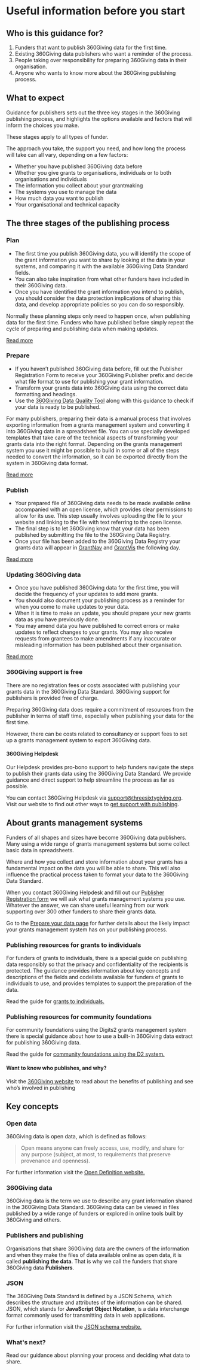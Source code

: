 # Useful information before you start
<div class="box box--teal">
    <h2 class="box__heading">Who is this guidance for?</h2>
    <p><ol>
      <li>Funders that want to publish 360Giving data for the first time.</li>
      <li>Existing 360Giving data publishers who want a reminder of the process.</li>
      <li>People taking over responsibility for preparing 360Giving data in their organisation.</li>
      <li>Anyone who wants to know more about the 360Giving publishing process.</li>
       </ol></p></div>

## What to expect
Guidance for publishers sets out the three key stages in the 360Giving publishing process, and highlights the options available and factors that will inform the choices you make.

These stages apply to all types of funder.

The approach you take, the support you need, and how long the process will take can all vary, depending on a few factors:
- Whether you have published 360Giving data before
- Whether you give grants to organisations, individuals or to both organisations and individuals
- The information you collect about your grantmaking
- The systems you use to manage the data
- How much data you want to publish
- Your organisational and technical capacity

## The three stages of the publishing process

### Plan
- The first time you publish 360Giving data, you will identify the scope of the grant information you want to share by looking at the data in your systems, and comparing it with the available 360Giving Data Standard fields.
- You can also take inspiration from what other funders have included in their 360Giving data.
- Once you have identified the grant information you intend to publish, you should consider the data protection implications of sharing this data, and develop appropriate policies so you can do so responsibly.

Normally these planning steps only need to happen once, when publishing data for the first time. Funders who have published before simply repeat the cycle of preparing and publishing data when making updates.

<p>
    <a href="../../guidance/plan-the-process" class="button button--teal">Read more</a>
</p>

### Prepare
- If you haven’t published 360Giving data before, fill out the Publisher Registration Form to receive your 360Giving Publisher prefix and decide what file format to use for publishing your grant information.
- Transform your grants data into 360Giving data using the correct data formatting and headings.
- Use the <a href="https://dataquality.threesixtygiving.org/" target="_blank">360Giving Data Quality Tool</a> along with this guidance to check if your data is ready to be published.

For many publishers, preparing their data is a manual process that involves exporting information from a grants management system and converting it into 360Giving data in a spreadsheet file. You can use specially developed templates that take care of the technical aspects of transforming your grants data into the right format. Depending on the grants management system you use it might be possible to build in some or all of the steps needed to convert the information, so it can be exported directly from the system in 360Giving data format.

<p>
    <a href="../../guidance/prepare-data" class="button button--teal">Read more</a>
</p>

### Publish
- Your prepared file of 360Giving data needs to be made available online accompanied with an open license, which provides clear permissions to allow for its use. This step usually involves uploading the file to your website and linking to the file with text referring to the open license.
- The final step is to let 360Giving know that your data has been published by submitting the file to the 360Giving Data Registry.
- Once your file has been added to the 360Giving Data Registry your grants data will appear in <a href="https://grantnav.threesixtygiving.org/" target="_blank">GrantNav</a> and <a href="https://grantvis.threesixtygiving.org/" target="_blank">GrantVis</a> the following day.

<p>
    <a href="../../guidance/publish-data-openly" class="button button--teal">Read more</a>
</p>

### Updating 360Giving data
- Once you have published 360Giving data for the first time, you will decide the frequency of your updates to add more grants.
- You should also document your publishing process as a reminder for when you come to make updates to your data.
- When it is time to make an update, you should prepare your new grants data as you have previously done.
- You may amend data you have published to correct errors or make updates to reflect changes to your grants. You may also receive requests from grantees to make amendments if any inaccurate or misleading information has been published about their organisation.

<p>
    <a href="../../guidance/making-updates" class="button button--teal">Read more</a>
</p>

### 360Giving support is free
There are no registration fees or costs associated with publishing your grants data in the 360Giving Data Standard. 360Giving support for publishers is provided free of charge.

Preparing 360Giving data does require a commitment of resources from the publisher in terms of staff time, especially when publishing your data for the first time.

However, there can be costs related to consultancy or support fees to set up a grants management system to export 360Giving data.

#### 360Giving Helpdesk
Our Helpdesk provides pro-bono support to help funders navigate the steps to publish their grants data using the 360Giving Data Standard. We provide guidance and direct support to help streamline the process as far as possible.

You can contact 360Giving Helpdesk via <support@threesixtygiving.org>. Visit our website to find out other ways to <a href="https://www.360giving.org/support/?event_type%5B%5D=intro-to-publishing&event_type%5B%5D=grants-to-inds&sort-by=date" target="_blank"> get support with publishing</a>.

## About grants management systems
Funders of all shapes and sizes have become 360Giving data publishers. Many using a wide range of grants management systems but some collect basic data in spreadsheets.

Where and how you collect and store information about your grants has a fundamental impact on the data you will be able to share. This will also influence the practical process taken to format your data to the 360Giving Data Standard.

When you contact 360Giving Helpdesk and fill out our <a href="https://www.360giving.org/publish/register/" target="_blank">Publisher Registration form</a> we will ask what grants management systems you use. Whatever the answer, we can share useful learning from our work supporting over 300 other funders to share their grants data.

Go to the [Prepare your data page](../guidance/prepare-data.md) for further details about the likely impact your grants management system has on your publishing process.

### Publishing resources for grants to individuals
For funders of grants to individuals, there is a special guide on publishing data responsibly so that the privacy and confidentiality of the recipients is protected.
The guidance provides information about key concepts and descriptions of the fields and codelists available for funders of grants to individuals to use, and provides templates to support the preparation of the data.

Read the guide for [grants to individuals.](../individuals/index.md)

### Publishing resources for community foundations
For community foundations using the Digits2 grants management system there is special guidance about how to use a built-in 360Giving data extract for publishing 360Giving data.

Read the guide for [community foundations using the D2 system.](../guidance/cf-guidance.md)

<div class="box box--teal">
    <h4 class="box__heading">Want to know who publishes, and why?</h4>
    <p>Visit the <a href="https://www.360giving.org/publish/" target="_blank">360Giving website</a> to read about the benefits of publishing and see who’s involved in publishing</a></p></div>

## Key concepts

### Open data
360Giving data is open data, which is defined as follows:

   > Open means anyone can freely access, use, modify, and share for any purpose (subject, at most, to requirements that preserve provenance and openness).

For further information visit the <a href="https://opendefinition.org/" target="_blank">Open Definition website.</a>

### 360Giving data
360Giving data is the term we use to describe any grant information shared in the 360Giving Data Standard. 360Giving data can be viewed in files published by a wide range of funders or explored in online tools built by 360Giving and others.

### Publishers and publishing
Organisations that share 360Giving data are the owners of the information and when they make the files of data available online as open data, it is called **publishing the data**. That is why we call the funders that share 360Giving data **Publishers**.

### JSON
The 360Giving Data Standard is defined by a JSON Schema, which describes the structure and attributes of the information can be shared. JSON, which stands for **JavaScript Object Notation**, is a data interchange format commonly used for transmitting data in web applications.

For further information visit the <a href="https://json-schema.org/" target="_blank">JSON schema website.</a>

### What's next?
Read our guidance about planning your process and deciding what data to share.
